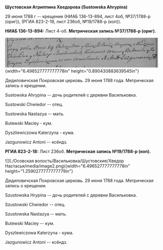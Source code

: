 **Шустовская Агриппина Хведорова (Sustowska Ahrypina)**

29 июня 1788 г -- крещение (НИАБ 136-13-894, лист 4об, №37/1788-р
(ориг)), (РГИА 823-2-18, лист 236об, №19/1788-р (коп)).

**НИАБ 136-13-894:** Лист 4-об. **Метрическая запись №37/1788-р
(ориг).**

![](./media/8f37a389b881d0e8ed46d673c3a1981f5c2b7c87.png){width="6.496527777777778in"
height="0.890430883639545in"}

Дедиловичская Покровская церковь. 29 июня 1788 года. Метрическая запись
о крещении.

Sustowska Ahrypina -- дочь родителей с деревни Васильковка.

Sustowski Chwiedor -- отец.

Sustowska Nastazya -- мать.

Butewski Maciey - кум.

Dyszliewiczowa Katerzyna - кума.

Jazgunowicz Antoni -- ксёндз.

**РГИА 823-2-18:** Лист 236об. **Метрическая запись №19/1788-р (коп).**

![](./Осовская волость/Васильковка/Шустовские/Хведор Настасья/media/image2.png){width="6.496527777777778in"
height="1.2590277777777779in"}

Дедиловичская Покровская церковь. 29 июня 1788 года. Метрическая запись
о крещении.

Szustowska Hrypina -- дочь родителей с деревни Васильковка.

Szustowski Chwiedor -- отец.

Szustowska Nastazya -- мать.

Butewski Maciey -- кум.

Dyszlewiczowa Katerzyna - кума.

Jazgunowicz Antoni -- ксёндз.
